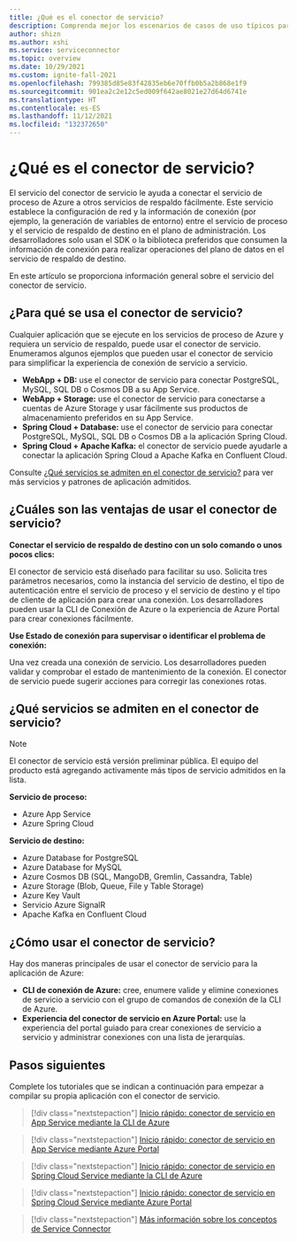 ```yaml
---
title: ¿Qué es el conector de servicio?
description: Comprenda mejor los escenarios de casos de uso típicos para usar el conector de servicio y conozca sus principales ventajas.
author: shizn
ms.author: xshi
ms.service: serviceconnector
ms.topic: overview
ms.date: 10/29/2021
ms.custom: ignite-fall-2021
ms.openlocfilehash: 799385d85e83f42835eb6e70ffb0b5a2b868e1f9
ms.sourcegitcommit: 901ea2c2e12c5ed009f642ae8021e27d64d6741e
ms.translationtype: HT
ms.contentlocale: es-ES
ms.lasthandoff: 11/12/2021
ms.locfileid: "132372650"
---
```

# <a name="what-is-service-connector"></a>¿Qué es el conector de servicio?

El servicio del conector de servicio le ayuda a conectar el servicio de proceso de Azure a otros servicios de respaldo fácilmente. Este servicio establece la configuración de red y la información de conexión (por ejemplo, la generación de variables de entorno) entre el servicio de proceso y el servicio de respaldo de destino en el plano de administración. Los desarrolladores solo usan el SDK o la biblioteca preferidos que consumen la información de conexión para realizar operaciones del plano de datos en el servicio de respaldo de destino. 

En este artículo se proporciona información general sobre el servicio del conector de servicio.

## <a name="what-is-service-connector-used-for"></a>¿Para qué se usa el conector de servicio?

Cualquier aplicación que se ejecute en los servicios de proceso de Azure y requiera un servicio de respaldo, puede usar el conector de servicio. Enumeramos algunos ejemplos que pueden usar el conector de servicio para simplificar la experiencia de conexión de servicio a servicio.

* **WebApp + DB:** use el conector de servicio para conectar PostgreSQL, MySQL, SQL DB o Cosmos DB a su App Service.  
* **WebApp + Storage:** use el conector de servicio para conectarse a cuentas de Azure Storage y usar fácilmente sus productos de almacenamiento preferidos en su App Service.
* **Spring Cloud + Database:** use el conector de servicio para conectar PostgreSQL, MySQL, SQL DB o Cosmos DB a la aplicación Spring Cloud.
* **Spring Cloud + Apache Kafka:** el conector de servicio puede ayudarle a conectar la aplicación Spring Cloud a Apache Kafka en Confluent Cloud.

Consulte [¿Qué servicios se admiten en el conector de servicio?](#what-services-are-supported-in-service-connector) para ver más servicios y patrones de aplicación admitidos.

## <a name="what-are-the-benefits-using-service-connector"></a>¿Cuáles son las ventajas de usar el conector de servicio?

**Conectar el servicio de respaldo de destino con un solo comando o unos pocos clics:**

El conector de servicio está diseñado para facilitar su uso. Solicita tres parámetros necesarios, como la instancia del servicio de destino, el tipo de autenticación entre el servicio de proceso y el servicio de destino y el tipo de cliente de aplicación para crear una conexión. Los desarrolladores pueden usar la CLI de Conexión de Azure o la experiencia de Azure Portal para crear conexiones fácilmente.

**Use Estado de conexión para supervisar o identificar el problema de conexión:**

Una vez creada una conexión de servicio. Los desarrolladores pueden validar y comprobar el estado de mantenimiento de la conexión. El conector de servicio puede sugerir acciones para corregir las conexiones rotas.

## <a name="what-services-are-supported-in-service-connector"></a>¿Qué servicios se admiten en el conector de servicio?

> [!NOTE]
> El conector de servicio está versión preliminar pública. El equipo del producto está agregando activamente más tipos de servicio admitidos en la lista.

**Servicio de proceso:**

* Azure App Service
* Azure Spring Cloud

**Servicio de destino:**

* Azure Database for PostgreSQL
* Azure Database for MySQL
* Azure Cosmos DB (SQL, MangoDB, Gremlin, Cassandra, Table)
* Azure Storage (Blob, Queue, File y Table Storage)
* Azure Key Vault
* Servicio Azure SignalR
* Apache Kafka en Confluent Cloud

## <a name="how-to-use-service-connector"></a>¿Cómo usar el conector de servicio?

Hay dos maneras principales de usar el conector de servicio para la aplicación de Azure:

* **CLI de conexión de Azure:** cree, enumere valide y elimine conexiones de servicio a servicio con el grupo de comandos de conexión de la CLI de Azure.
* **Experiencia del conector de servicio en Azure Portal:** use la experiencia del portal guiado para crear conexiones de servicio a servicio y administrar conexiones con una lista de jerarquías.

## <a name="next-steps"></a>Pasos siguientes

Complete los tutoriales que se indican a continuación para empezar a compilar su propia aplicación con el conector de servicio.

> [!div class="nextstepaction"]
> [Inicio rápido: conector de servicio en App Service mediante la CLI de Azure](./quickstart-cli-app-service-connection.md)

> [!div class="nextstepaction"]
> [Inicio rápido: conector de servicio en App Service mediante Azure Portal](./quickstart-portal-app-service-connection.md)

> [!div class="nextstepaction"]
> [Inicio rápido: conector de servicio en Spring Cloud Service mediante la CLI de Azure](./quickstart-cli-spring-cloud-connection.md)

> [!div class="nextstepaction"]
> [Inicio rápido: conector de servicio en Spring Cloud Service mediante Azure Portal](./quickstart-portal-spring-cloud-connection.md)

> [!div class="nextstepaction"]
> [Más información sobre los conceptos de Service Connector](./concept-service-connector-internals.md)
